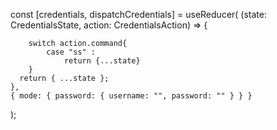 const [credentials, dispatchCredentials] = useReducer(
    (state: CredentialsState, action: CredentialsAction) => {

        switch action.command{
            case "ss" :
                return {...state}
        }
      return { ...state };
    },
    { mode: { password: { username: "", password: "" } } }
  );